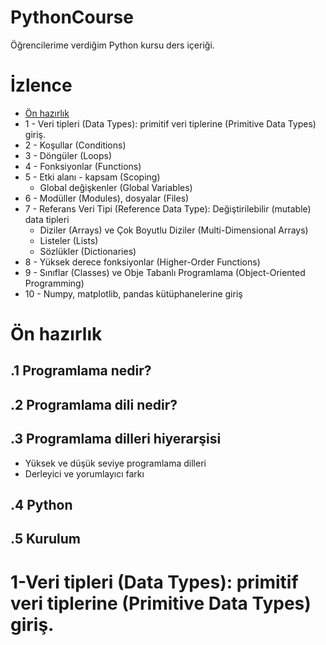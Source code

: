 # PythonCourse
Öğrencilerime verdiğim Python kursu ders içeriği.

# İzlence

* [Ön hazırlık](#ön-hazırlık)
* 1 - Veri tipleri (Data Types): primitif veri tiplerine (Primitive Data Types) giriş.
* 2 - Koşullar (Conditions)
* 3 - Döngüler (Loops)
* 4 - Fonksiyonlar (Functions)
* 5 - Etki alanı - kapsam (Scoping)
  * Global değişkenler (Global Variables)
* 6 - Modüller (Modules), dosyalar (Files)
* 7 - Referans Veri Tipi (Reference Data Type): Değiştirilebilir (mutable) data tipleri
  * Diziler (Arrays) ve Çok Boyutlu Diziler (Multi-Dimensional Arrays)
  * Listeler (Lists)
  * Sözlükler (Dictionaries)
* 8 - Yüksek derece fonksiyonlar (Higher-Order Functions)
* 9 - Sınıflar (Classes) ve Obje Tabanlı Programlama (Object-Oriented Programming)
* 10 - Numpy, matplotlib, pandas kütüphanelerine giriş

# Ön hazırlık

## .1 Programlama nedir? 
## .2 Programlama dili nedir?
## .3 Programlama dilleri hiyerarşisi
  * Yüksek ve düşük seviye programlama dilleri
  * Derleyici ve yorumlayıcı farkı
## .4 Python
## .5 Kurulum

# 1-Veri tipleri (Data Types): primitif veri tiplerine (Primitive Data Types) giriş.
